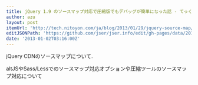 ```yaml
---
title: jQuery 1.9 のソースマップ対応で圧縮版でもデバッグが簡単になった話 - てっく煮ブログ
author: azu
layout: post
itemUrl: 'http://tech.nitoyon.com/ja/blog/2013/01/29/jquery-source-map/'
editJSONPath: 'https://github.com/jser/jser.info/edit/gh-pages/data/2013/01/index.json'
date: '2013-01-02T03:16:00Z'
---
```

jQuery CDNのソースマップについて.

altJSやSass/Lessでのソースマップ対応オプションや圧縮ツールのソースマップ対応について
